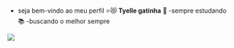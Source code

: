 - seja bem-vindo ao meu perfil ⭐😻
**Tyelle gatinha** 💋
-sempre estudando 📚
-buscando o melhor sempre
  
![](https://media1.tenor.com/m/MImWltFmDRsAAAAC/the-simpsons-lisa-simpson.gif)
